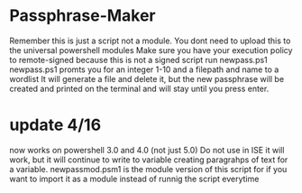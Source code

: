 # Passphrase-Maker
Remember this is just a script not a module. You dont need to upload this to the universal powershell modules 
Make sure you have your execution policy to remote-signed because this is not a signed script
run newpass.ps1
newpass.ps1 promts you for an integer 1-10 and a filepath and name to a wordlist
It will generate a file and delete it, but the new passphrase will be created and printed on the terminal and will stay until you press enter.
# update 4/16
now works on powershell 3.0 and 4.0 (not just 5.0)
Do not use in ISE it will work, but it will continue to write to variable creating paragrahps of text for a variable.
newpassmod.psm1 is the module version of this script for if you want to import it as a module instead of runnig the script everytime
